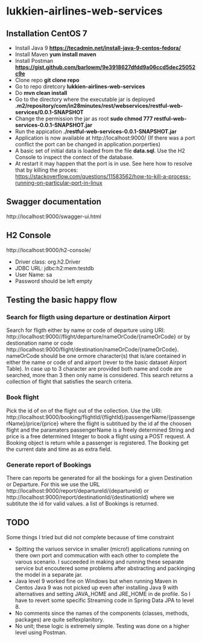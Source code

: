 



# lukkien-airlines-web-services



## Installation CentOS 7


* Install Java 9  **https://tecadmin.net/install-java-9-centos-fedora/**
* Install Maven  **yum install maven**
* Install Postman **https://gist.github.com/barlowm/9e3918627dfdd9a06ccd5dec25052c9e**
* Clone repo **git clone repo**
* Go to repo diretcory **lukkien-airlines-web-services**
* Do **mvn clean install**
* Go to the directory where the executable jar is deployed **.m2/repository/com/in28minutes/rest/webservices/restful-web-services/0.0.1-SNAPSHOT**
* Change the permission the jar as root  **sudo chmod  777 restful-web-services-0.0.1-SNAPSHOT.jar**
* Run the appication   **./restful-web-services-0.0.1-SNAPSHOT.jar**
* Application is now available at http://localhost:9000/  (If there was a port conflict the port can be changed in application.porperties)
* A basic set of initial data is loaded from the file **data.sql**. Use the H2 Console to inspect the contect of the database.
* At restart it may happen that the port is in use. See here how to resolve that by killing the proces: https://stackoverflow.com/questions/11583562/how-to-kill-a-process-running-on-particular-port-in-linux




## Swagger documentation
http://localhost:9000/swagger-ui.html

## H2 Console
http://localhost:9000/h2-console/

* Driver class: org.h2.Driver
* JDBC URL: jdbc:h2:mem:testdb
* User Name: sa
* Password should be left empty




## Testing the basic happy flow

### Search for fligth using departure or destination Airport 
Search for fligth either by name or code of departure using URI: http://localhost:9000//flight/departure/nameOrCode/{nameOrCode} 
or by destionation name or code http://localhost:9000/flight/destination/nameOrCode/{nameOrCode}. nameOrCode should be one ormore character(s) that is/are contained in either the name or code of and airport (rever to the basic dataset Airport Table). In case up to 3 character are provided both name and code are searched, more than 3 then only name is considered. This search returns a collection of flight that satisfies the search criteria.

### Book flight
Pick the id of on of the flight out of the collection. Use the URI: http://localhost:9000/booking/flightId/{flightId}/passengerName/{passengerName}/price/{price} where the flight is subtitued by the id af the choosen flight and the
paramaters passengerName is a freely determined String and price is a free determined Integer to book a flight using a POST request. A Booking object is return while a passenger is registered. The Booking get the current date and time as as extra field.

### Generate report of Bookings

There can reports be generated for all the bookings for a given Destination or Departure. For this we use the URL http://localhost:9000/report/departureId/{departureId}   or http://localhost:9000/report/destinationId/{destinationId} where we subtitute the id for valid values. a list of Bookings is returned.


## TODO 
Some things I tried but did not complete because of time constraint

* Spitting the variuos service in smaller (micro!) applications running on there own port and commucation with each other to complete the varous scenario. I succeeded in making and running these separate service but encoutered some problems after abstracting and packinging the model in a separate jar.
* Java level 9 worked fine on Windows but when running Maven in Centos Java 9 was not picked up even after installing Java 9 with alternatives and setting JAVA_HOME and JRE_HOME in de profile. So I have to revert some specific Streaming code in Spring Data JPA to level 8.
* No comments since the names of the components  (classes, methods, packages) are quite selfexplanitory.
* No unit; these logic is extremely simple. Testing was done on a higher level using Postman.



